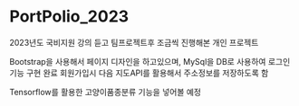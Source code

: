 # PortPolio_2023
2023년도 국비지원 강의 듣고 팀프로젝트후 조금씩 진행해본 개인 프로젝트

Bootstrap을 사용해서 페이지 디자인을 하고있으며, MySql을 DB로 사용하여 로그인 기능 구현 완료
회원가입시 다음 지도API를 활용해서 주소정보를 저장하도록 함

Tensorflow를 활용한 고양이품종분류 기능을 넣어볼 예정
